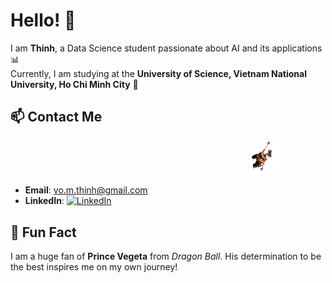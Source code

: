 # Hello! 👋

I am **Thinh**, a Data Science student passionate about AI and its applications 📊  
Currently, I am studying at the **University of Science, Vietnam National University, Ho Chi Minh City** 🔬

## 📫 Contact Me
&nbsp;&nbsp;&nbsp;&nbsp;&nbsp;&nbsp;&nbsp;&nbsp;&nbsp;&nbsp;&nbsp;&nbsp;&nbsp;&nbsp;&nbsp;&nbsp;&nbsp;&nbsp;&nbsp;&nbsp;&nbsp;&nbsp;&nbsp;&nbsp;&nbsp;&nbsp;&nbsp;&nbsp;&nbsp;&nbsp;&nbsp;&nbsp;&nbsp;&nbsp;&nbsp;&nbsp;&nbsp;&nbsp;&nbsp;&nbsp;&nbsp;&nbsp;&nbsp;&nbsp;&nbsp;&nbsp;&nbsp;&nbsp;&nbsp;&nbsp;&nbsp;&nbsp;&nbsp;&nbsp;&nbsp;&nbsp;&nbsp;&nbsp;&nbsp;&nbsp;&nbsp;&nbsp;&nbsp;&nbsp;&nbsp;&nbsp;&nbsp;&nbsp;&nbsp;&nbsp;&nbsp;&nbsp;&nbsp;&nbsp;&nbsp;&nbsp;&nbsp;&nbsp;&nbsp;&nbsp;&nbsp;&nbsp;&nbsp;&nbsp;&nbsp;&nbsp;&nbsp;&nbsp;&nbsp;&nbsp;&nbsp;&nbsp;&nbsp;&nbsp;&nbsp;&nbsp;&nbsp;<img src="assets/walle.gif" alt="Wall-E hanging around" width="60"> 

- **Email**: [vo.m.thinh@gmail.com](mailto:vo.m.thinh@gmail.com)  &nbsp;
- **LinkedIn**: [![LinkedIn](https://img.shields.io/badge/LinkedIn-ThinhVoMinh-blue?style=flat&logo=linkedin)](https://www.linkedin.com/in/vmthinh)

## 👾 Fun Fact

I am a huge fan of **Prince Vegeta** from *Dragon Ball*. His determination to be the best inspires me on my own journey!